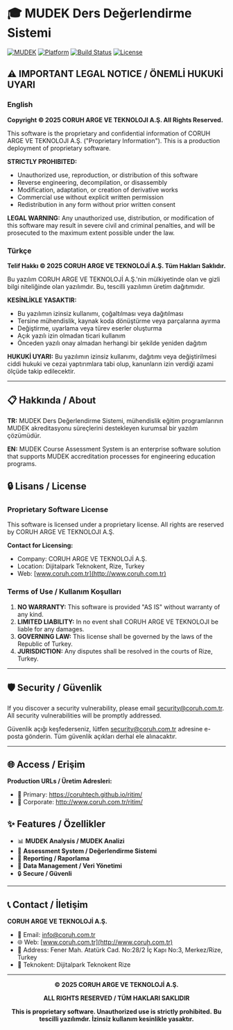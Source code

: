# 🎓 MUDEK Ders Değerlendirme Sistemi

[![MUDEK](https://img.shields.io/badge/MUDEK-Akreditasyon-green.svg)](https://mudek.org.tr)
[![Platform](https://img.shields.io/badge/Platform-Web-orange.svg)]()
[![Build Status](https://img.shields.io/badge/Build-Production-brightgreen.svg)]()
[![License](https://img.shields.io/badge/License-Proprietary-red.svg)]()

## ⚠️ IMPORTANT LEGAL NOTICE / ÖNEMLİ HUKUKİ UYARI

### English

**Copyright © 2025 CORUH ARGE VE TEKNOLOJI A.Ş. All Rights Reserved.**

This software is the proprietary and confidential information of CORUH ARGE VE TEKNOLOJI A.Ş. ("Proprietary Information"). This is a production deployment of proprietary software.

**STRICTLY PROHIBITED:**
- Unauthorized use, reproduction, or distribution of this software
- Reverse engineering, decompilation, or disassembly
- Modification, adaptation, or creation of derivative works
- Commercial use without explicit written permission
- Redistribution in any form without prior written consent

**LEGAL WARNING:** Any unauthorized use, distribution, or modification of this software may result in severe civil and criminal penalties, and will be prosecuted to the maximum extent possible under the law.

### Türkçe

**Telif Hakkı © 2025 CORUH ARGE VE TEKNOLOJİ A.Ş. Tüm Hakları Saklıdır.**

Bu yazılım CORUH ARGE VE TEKNOLOJİ A.Ş.'nin mülkiyetinde olan ve gizli bilgi niteliğinde olan yazılımdır. Bu, tescilli yazılımın üretim dağıtımıdır.

**KESİNLİKLE YASAKTIR:**
- Bu yazılımın izinsiz kullanımı, çoğaltılması veya dağıtılması
- Tersine mühendislik, kaynak koda dönüştürme veya parçalarına ayırma
- Değiştirme, uyarlama veya türev eserler oluşturma
- Açık yazılı izin olmadan ticari kullanım
- Önceden yazılı onay almadan herhangi bir şekilde yeniden dağıtım

**HUKUKİ UYARI:** Bu yazılımın izinsiz kullanımı, dağıtımı veya değiştirilmesi ciddi hukuki ve cezai yaptırımlara tabi olup, kanunların izin verdiği azami ölçüde takip edilecektir.

---

## 📋 Hakkında / About

**TR:** MUDEK Ders Değerlendirme Sistemi, mühendislik eğitim programlarının MUDEK akreditasyonu süreçlerini destekleyen kurumsal bir yazılım çözümüdür.

**EN:** MUDEK Course Assessment System is an enterprise software solution that supports MUDEK accreditation processes for engineering education programs.

## 🔒 Lisans / License

### Proprietary Software License

This software is licensed under a proprietary license. All rights are reserved by CORUH ARGE VE TEKNOLOJI A.Ş.

**Contact for Licensing:**
- Company: CORUH ARGE VE TEKNOLOJİ A.Ş.
- Location: Dijitalpark Teknokent, Rize, Turkey
- Web: [www.coruh.com.tr](http://www.coruh.com.tr)

### Terms of Use / Kullanım Koşulları

1. **NO WARRANTY:** This software is provided "AS IS" without warranty of any kind.
2. **LIMITED LIABILITY:** In no event shall CORUH ARGE VE TEKNOLOJI be liable for any damages.
3. **GOVERNING LAW:** This license shall be governed by the laws of the Republic of Turkey.
4. **JURISDICTION:** Any disputes shall be resolved in the courts of Rize, Turkey.

---

## 🛡️ Security / Güvenlik

If you discover a security vulnerability, please email security@coruh.com.tr. All security vulnerabilities will be promptly addressed.

Güvenlik açığı keşfederseniz, lütfen security@coruh.com.tr adresine e-posta gönderin. Tüm güvenlik açıkları derhal ele alınacaktır.

---

## 🌐 Access / Erişim

**Production URLs / Üretim Adresleri:**
- 🔗 Primary: https://coruhtech.github.io/ritim/
- 🔗 Corporate: http://www.coruh.com.tr/ritim/

## ✨ Features / Özellikler

- 📊 **MUDEK Analysis / MUDEK Analizi**
- 📝 **Assessment System / Değerlendirme Sistemi**
- 📧 **Reporting / Raporlama**
- 💾 **Data Management / Veri Yönetimi**
- 🔒 **Secure / Güvenli**

---

## 📞 Contact / İletişim

**CORUH ARGE VE TEKNOLOJİ A.Ş.**
- 📧 Email: info@coruh.com.tr
- 🌐 Web: [www.coruh.com.tr](http://www.coruh.com.tr)
- 📍 Address: Fener Mah. Atatürk Cad. No:28/2 İç Kapı No:3, Merkez/Rize, Turkey
- 🏢 Teknokent: Dijitalpark Teknokent Rize

---

<div align="center">

**© 2025 CORUH ARGE VE TEKNOLOJİ A.Ş.**

**ALL RIGHTS RESERVED / TÜM HAKLARI SAKLIDIR**

**This is proprietary software. Unauthorized use is strictly prohibited.**
**Bu tescilli yazılımdır. İzinsiz kullanım kesinlikle yasaktır.**

</div>